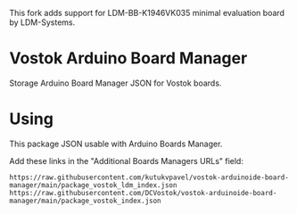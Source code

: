 This fork adds support for LDM-BB-K1946VK035 minimal evaluation board by LDM-Systems.

# Vostok Arduino Board Manager
Storage Arduino Board Manager JSON for Vostok boards.
# Using 
This package JSON usable with Arduino Boards Manager.

Add these links in the "Additional Boards Managers URLs" field:
```
https://raw.githubusercontent.com/kutukvpavel/vostok-arduinoide-board-manager/main/package_vostok_ldm_index.json
https://raw.githubusercontent.com/DCVostok/vostok-arduinoide-board-manager/main/package_vostok_index.json
```
